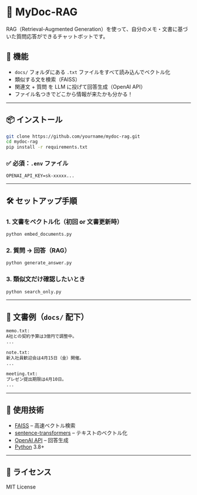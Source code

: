 # 🧠 MyDoc-RAG

RAG（Retrieval-Augmented Generation）を使って、自分のメモ・文書に基づいた質問応答ができるチャットボットです。

## 🚀 機能

- `docs/` フォルダにある `.txt` ファイルをすべて読み込んでベクトル化
- 類似する文を検索（FAISS）
- 関連文 + 質問 を LLM に投げて回答生成（OpenAI API）
- ファイル名つきでどこから情報が来たかも分かる！

---

## 📦 インストール

```bash
git clone https://github.com/yourname/mydoc-rag.git
cd mydoc-rag
pip install -r requirements.txt
```

### ✅ 必須：`.env` ファイル

```env
OPENAI_API_KEY=sk-xxxxx...
```

---

## 🛠 セットアップ手順

### 1. 文書をベクトル化（初回 or 文書更新時）

```bash
python embed_documents.py
```

### 2. 質問 → 回答（RAG）

```bash
python generate_answer.py
```

### 3. 類似文だけ確認したいとき

```bash
python search_only.py
```

---

## 📁 文書例（`docs/` 配下）

```txt
memo.txt:
A社との契約予算は3億円で調整中。
...

note.txt:
新入社員歓迎会は4月15日（金）開催。
...

meeting.txt:
プレゼン提出期限は4月10日。
...
```

---

## 🤖 使用技術

- [FAISS](https://github.com/facebookresearch/faiss) – 高速ベクトル検索
- [sentence-transformers](https://www.sbert.net/) – テキストのベクトル化
- [OpenAI API](https://platform.openai.com/) – 回答生成
- [Python](https://www.python.org/) 3.8+

---

## 📝 ライセンス

MIT License
